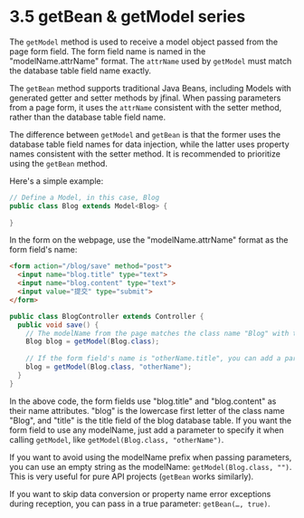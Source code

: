 # 3.5 getBean & getModel series
The `getModel` method is used to receive a model object passed from the page form field. The form field name is named in the "modelName.attrName" format. The `attrName` used by `getModel` must match the database table field name exactly.

The `getBean` method supports traditional Java Beans, including Models with generated getter and setter methods by jfinal. When passing parameters from a page form, it uses the `attrName` consistent with the setter method, rather than the database table field name.

The difference between `getModel` and `getBean` is that the former uses the database table field names for data injection, while the latter uses property names consistent with the setter method. It is recommended to prioritize using the `getBean` method.

Here's a simple example:

```java
// Define a Model, in this case, Blog
public class Blog extends Model<Blog> {
    
}
```

In the form on the webpage, use the "modelName.attrName" format as the form field's name:
```html
<form action="/blog/save" method="post">
  <input name="blog.title" type="text">
  <input name="blog.content" type="text">
  <input value="提交" type="submit">
</form>
```

```java
public class BlogController extends Controller {
  public void save() {
    // The modelName from the page matches the class name "Blog" with the first letter in lowercase
    Blog blog = getModel(Blog.class);
 
    // If the form field's name is "otherName.title", you can add a parameter to retrieve it
    blog = getModel(Blog.class, "otherName");
  }
}
```

In the above code, the form fields use "blog.title" and "blog.content" as their name attributes. "blog" is the lowercase first letter of the class name "Blog", and "title" is the title field of the blog database table. If you want the form field to use any modelName, just add a parameter to specify it when calling `getModel`, like `getModel(Blog.class, "otherName")`.

If you want to avoid using the modelName prefix when passing parameters, you can use an empty string as the modelName: `getModel(Blog.class, "")`. This is very useful for pure API projects (`getBean` works similarly).

If you want to skip data conversion or property name error exceptions during reception, you can pass in a true parameter: `getBean(…, true)`.
